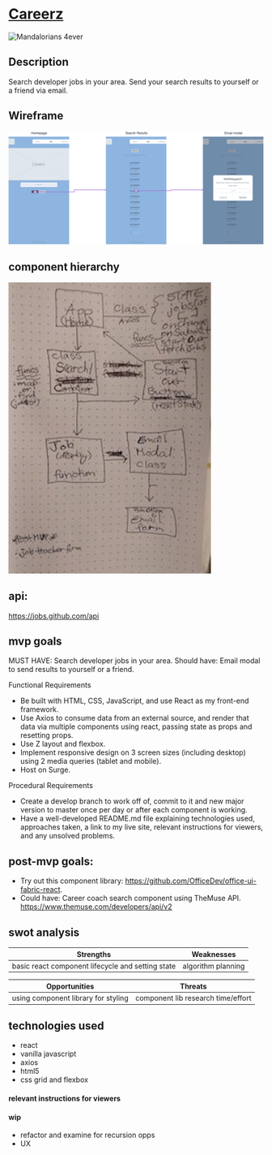 # [Careerz](http://my-project-title.surge.sh/)

![Mandalorians 4ever](https://media.giphy.com/media/Wn74RUT0vjnoU98Hnt/giphy.gif)

## Description
Search developer jobs in your area.  Send your search results to yourself or a friend via email.

## Wireframe

![wireframe](planning/careerz_wireframe.png)


## component hierarchy 
![component tree](planning/careerz-component-map.jpg)

## api: 

https://jobs.github.com/api


## mvp goals 
MUST HAVE: Search developer jobs in your area.
Should have: Email modal to send results to yourself or a friend.

Functional Requirements
* Be built with HTML, CSS, JavaScript, and use React as my front-end framework.
* Use Axios to consume data from an external source, and render that data via multiple components using react, passing state as props and resetting props.
* Use Z layout and flexbox.
* Implement responsive design on 3 screen sizes (including desktop) using 2 media queries (tablet and mobile).
* Host on Surge.

Procedural Requirements
* Create a develop branch to work off of, commit to it and new major version to master once per day or after each component is working.
* Have a well-developed README.md file explaining technologies used, approaches taken, a link to my live site, relevant instructions for viewers, and any unsolved problems.


## post-mvp goals:

* Try out this component library: https://github.com/OfficeDev/office-ui-fabric-react.
* Could have: Career coach search component using TheMuse API. https://www.themuse.com/developers/api/v2 



## swot analysis 


| Strengths  | Weaknesses |
| --- | --- |
| basic react component lifecycle and setting state  | algorithm planning  |

| Opportunities | Threats |
| --- | --- |
| using component library for styling | component lib research time/effort  |


## technologies used
* react
* vanilla javascript
* axios
* html5
* css grid and flexbox


#### relevant instructions for viewers

#### wip
* refactor and examine for recursion opps
* UX

